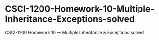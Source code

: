 # CSCI-1200-Homework-10-Multiple-Inheritance-Exceptions-solved
CSCI-1200 Homework 10 — Multiple Inheritance &amp; Exceptions solved
